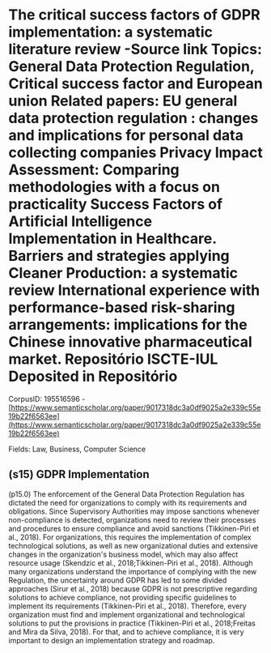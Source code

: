 # The critical success factors of GDPR implementation: a systematic literature review -Source link Topics: General Data Protection Regulation, Critical success factor and European union Related papers: EU general data protection regulation : changes and implications for personal data collecting companies Privacy Impact Assessment: Comparing methodologies with a focus on practicality Success Factors of Artificial Intelligence Implementation in Healthcare. Barriers and strategies applying Cleaner Production: a systematic review International experience with performance-based risk-sharing arrangements: implications for the Chinese innovative pharmaceutical market. Repositório ISCTE-IUL Deposited in Repositório

CorpusID: 195516596 - [https://www.semanticscholar.org/paper/9017318dc3a0df9025a2e339c55e19b22f6563ee](https://www.semanticscholar.org/paper/9017318dc3a0df9025a2e339c55e19b22f6563ee)

Fields: Law, Business, Computer Science

## (s15) GDPR Implementation
(p15.0) The enforcement of the General Data Protection Regulation has dictated the need for organizations to comply with its requirements and obligations. Since Supervisory Authorities may impose sanctions whenever non-compliance is detected, organizations need to review their processes and procedures to ensure compliance and avoid sanctions (Tikkinen-Piri et al., 2018). For organizations, this requires the implementation of complex technological solutions, as well as new organizational duties and extensive changes in the organization's business model, which may also affect resource usage (Skendzic et al., 2018;Tikkinen-Piri et al., 2018). Although many organizations understand the importance of complying with the new Regulation, the uncertainty around GDPR has led to some divided approaches (Sirur et al., 2018) because GDPR is not prescriptive regarding solutions to achieve compliance, not providing specific guidelines to implement its requirements (Tikkinen-Piri et al., 2018). Therefore, every organization must find and implement organizational and technological solutions to put the provisions in practice (Tikkinen-Piri et al., 2018;Freitas and Mira da Silva, 2018). For that, and to achieve compliance, it is very important to design an implementation strategy and roadmap.
